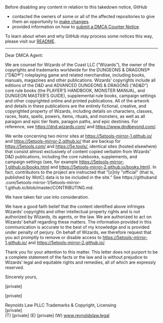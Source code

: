 Before disabling any content in relation to this takedown notice, GitHub
- contacted the owners of some or all of the affected repositories to give them an opportunity to [make changes](https://docs.github.com/en/github/site-policy/dmca-takedown-policy#a-how-does-this-actually-work).
- provided information on how to [submit a DMCA Counter Notice](https://docs.github.com/en/articles/guide-to-submitting-a-dmca-counter-notice).

To learn about when and why GitHub may process some notices this way, please visit our [README](https://github.com/github/dmca/blob/master/README.md#anatomy-of-a-takedown-notice).

---

Dear DMCA Agent:

We are counsel for Wizards of the Coast LLC (“Wizards”), the owner of the copyrights and trademarks worldwide for the DUNGEONS & DRAGONS® (“D&D®”) roleplaying game and related merchandise, including books, manuals, magazines and other publications. Wizards’ copyrights include all editions of the D&D and ADVANCED DUNGEONS & DRAGONS (“AD&D”) core rule books (the PLAYER’S HANDBOOK, MONSTER MANUAL, and DUNGEON MASTER’S GUIDE), supplemental rule books, campaign settings and other copyrighted online and printed publications. All of the artwork and details in these publications are the entirely fictional, creative, and copyrighted property of Wizards, including details on characters, classes, races, feats, spells, powers, items, rituals, and monsters, as well as all paragon and epic tier feats, paragon paths, and epic destinies. For reference, see https://dnd.wizards.com/ and https://www.dndbeyond.com/.
 
We write concerning two mirror sites at https://5etools-mirror-1.github.io/ and https://5etools-mirror-2.github.io/ that are backup for https://5etools.com/ and https://5e.tools/, identical sites (hosted elsewhere) that consist almost exclusively of content copied verbatim from Wizards’ D&D publications, including the core rulebooks, supplements, and campaign settings (see, for example https://5etools-mirror-1.github.io/books.html and https://5etools-mirror-2.github.io/books.html). In fact, contributors to the project are instructed that “[o]nly "official" (that is, published by WotC) data is to be included in the site.” See https://githuband .com/5etools-mirror-1/5etools-mirror-1.github.io/blob/master/CONTRIBUTING.md.

We have taken fair use into consideration.

We have a good faith belief that the content identified above infringes Wizards’ copyrights and other intellectual property rights and is not authorized by Wizards, its agents, or the law. We are authorized to act on Wizards’ behalf regarding these matters. The information provided in this communication is accurate to the best of my knowledge and is provided under penalty of perjury.
On behalf of Wizards, we therefore request that you act promptly to remove or disable access to https://5etools-mirror-1.github.io/ and https://5etools-mirror-2.github.io/.

Thank you for your attention to this matter. This letter does not purport to be a complete statement of the facts or the law and is without prejudice to Wizards’ legal and equitable rights and remedies, all of which are expressly reserved.

Sincerely yours,

[private]  

[private]  

Reynolds Law PLLC Trademarks & Copyright, Licensing  
[private]  
(T) [private] (E) [private] (W) www.reynoldslaw.legal
